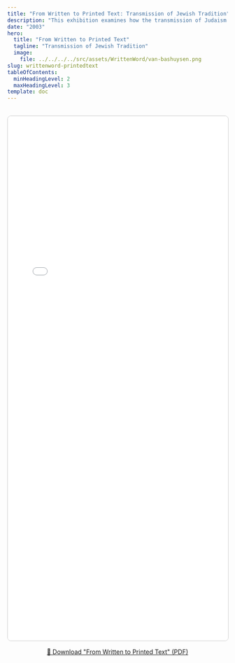 ```yaml
---
title: "From Written to Printed Text: Transmission of Jewish Tradition"
description: "This exhibition examines how the transmission of Judaism has always been heavily dependent on written texts as well as the oral traditions surrounding them through the presentation of one of the critical moments in the transformation of the Jewish book from manuscript to print in the early modern period."
date: "2003"
hero:
  title: "From Written to Printed Text"
  tagline: "Transmission of Jewish Tradition"
  image:
    file: ../../../../src/assets/WrittenWord/van-bashuysen.png
slug: writtenword-printedtext
tableOfContents:
  minHeadingLevel: 2
  maxHeadingLevel: 3
template: doc
---
```


<figure style="margin: 2rem 0;">
  <iframe 
    src="../../../../public/assets/written-to-printed.pdf" 
    width="100%" 
    height="1200px" 
    style="border: 1px solid #ccc; border-radius: 8px;"
    loading="lazy"
  >
    This browser does not support PDFs. Please 
    <a href="../../../../public/assets/written-to-printed.pdf">download the PDF</a> instead.
  </iframe>
  <figcaption style="text-align: center; margin-top: 1rem;">
    <a href="../../../../public/assets/written-to-printed.pdf" download>
      📄 Download "From Written to Printed Text" (PDF)
    </a>
  </figcaption>
</figure>